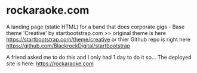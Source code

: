 # rockaraoke.com
A landing page (static HTML) for a band that does corporate gigs - Base theme 'Creative' by startbootstrap.com >> original theme is here https://startbootstrap.com/theme/creative or thier Github repo is right here https://github.com/BlackrockDigital/startbootstrap

A friend asked me to do this and I only had 1 day to do it so...
The deployed site is here: https://rockaraoke.com

